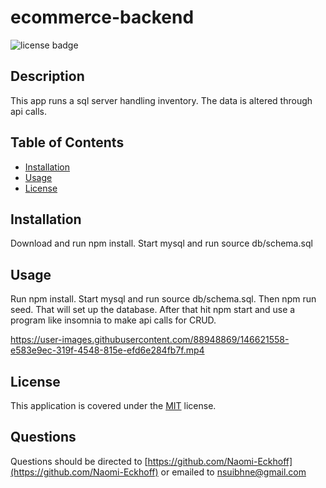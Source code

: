 
  # ecommerce-backend
  ![license badge](https://img.shields.io/badge/license-MIT-blue)
  ## Description

  This app runs a sql server handling inventory. The data is altered through api calls.

  ## Table of Contents

  * [Installation](#installation)
  * [Usage](#usage)
  * [License](#license)
  

  ## Installation

  Download and run npm install. Start mysql and run source db/schema.sql

  ## Usage

  Run npm install. Start mysql and run source db/schema.sql. Then npm run seed. That will set up the database. After that hit npm start and use a program like insomnia to make api calls for CRUD.
  



  
  

https://user-images.githubusercontent.com/88948869/146621558-e583e9ec-319f-4548-815e-efd6e284fb7f.mp4


  
  

  ## License
    
  This application is covered under the [MIT](https://choosealicense.com/licenses/mit/) license.
  
  

  

  

  

  

  

  

  

  ## Questions

  Questions should be directed to [https://github.com/Naomi-Eckhoff](https://github.com/Naomi-Eckhoff) or emailed to nsuibhne@gmail.com
  

